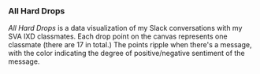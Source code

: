 ### All Hard Drops
*All Hard Drops* is a data visualization of my Slack conversations with my SVA IXD classmates. Each drop point on the canvas represents one classmate (there are 17 in total.) The points ripple when there's a message, with the color indicating the degree of positive/negative sentiment of the message.